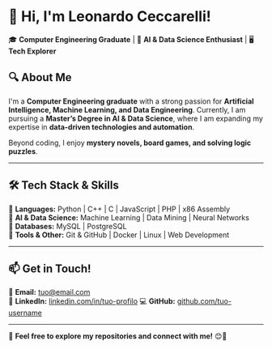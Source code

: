 # 👋 Hi, I'm Leonardo Ceccarelli!  

🎓 **Computer Engineering Graduate** | 🤖 **AI & Data Science Enthusiast** | 🖥️ **Tech Explorer**  

## 🔍 About Me  
I'm a **Computer Engineering graduate** with a strong passion for **Artificial Intelligence, Machine Learning, and Data Engineering**. Currently, I am pursuing a **Master’s Degree in AI & Data Science**, where I am expanding my expertise in **data-driven technologies and automation**.  

Beyond coding, I enjoy **mystery novels, board games, and solving logic puzzles**.  

---

## 🛠️ Tech Stack & Skills  
🔹 **Languages:** Python | C++ | C | JavaScript | PHP | x86 Assembly  
🔹 **AI & Data Science:** Machine Learning | Data Mining | Neural Networks  
🔹 **Databases:** MySQL | PostgreSQL  
🔹 **Tools & Other:** Git & GitHub | Docker | Linux | Web Development  

---

## 📫 Get in Touch!  
📩 **Email:** [tuo@email.com](mailto:ceccarelli.leonardo01@email.com)  
🔗 **LinkedIn:** [linkedin.com/in/tuo-profilo](https://www.linkedin.com/in/leonardo-ceccarelli-19bb2b354/)
💻 **GitHub:** [github.com/tuo-username](https://github.com/cecco01)

---

🔹 **Feel free to explore my repositories and connect with me!** 😊🚀
